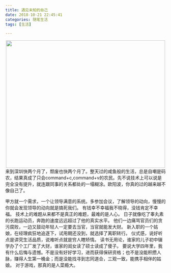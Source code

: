```yaml
---
title: 遇见未知的自己
date: 2018-10-21 22:45:41
categories: 随笔生活
tags: [生活]

---
```


<div  align="center"><img src="遇见未知的自己/shixia.jpg" width = "500" height = "400" alt="" align=center />
</div>
<!-- more -->
来到深圳快两个月了，颓废也快两个月了。整天过的咸鱼般的生活，总是自嘲是码农，结果真成了只会command+c,command+v的农民。先不说技术上可以说是完全没有提升，就连跟同事的关系都处的一塌糊涂。欧阳波，你真的过的越来越不像自己了。

甲方就一个需求，一个让领导满意的系统。多参加会议，了解领导的动向，慢慢的你就会发现领导的动向就是搞死我们。
有钱幸不幸福我不晓得，没钱肯定不幸福。
技术上的难题从来都不是真正的难题，最难的是人心。
日子就像吃了睾丸素的长跑运动员，奔跑的速度远远超过了他的真实水平。
他们一边痛骂官员们的贪污腐败，一边又鼓动年轻人一定要去当官，当官就能发大财。
新入职的一个姑娘，在经理疯狂地追逐下，试用期还没到，就选择了离职转行。
仪式感，说好听点是讲究生活品质，说难听点就是穷人瞎矫情。
读书无用论，谁家的儿子初中辍学办了个工厂发了大财，谁家的闺女读了硕士读成了傻子。
要说大学四年里，我有什么后悔与遗憾。不是没有好好学习，进而获得保研资格；也不是没能积攒人脉，赚得人生第一桶金；而是没能找寻到志同道合，三观一致，能携手相伴的姑娘。
对于游戏，那真的是人菜瘾大。

